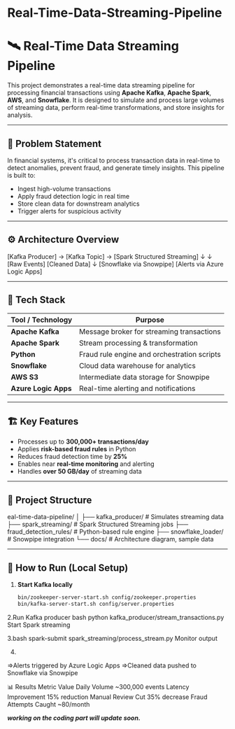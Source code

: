 # Real-Time-Data-Streaming-Pipeline
# 🛰️ Real-Time Data Streaming Pipeline

This project demonstrates a real-time data streaming pipeline for processing financial transactions using **Apache Kafka**, **Apache Spark**, **AWS**, and **Snowflake**. It is designed to simulate and process large volumes of streaming data, perform real-time transformations, and store insights for analysis.

---

## 📌 Problem Statement

In financial systems, it's critical to process transaction data in real-time to detect anomalies, prevent fraud, and generate timely insights. This pipeline is built to:

- Ingest high-volume transactions
- Apply fraud detection logic in real time
- Store clean data for downstream analytics
- Trigger alerts for suspicious activity

---

## ⚙️ Architecture Overview

[Kafka Producer] → [Kafka Topic] → [Spark Structured Streaming]
↓ ↓
[Raw Events] [Cleaned Data]
↓
[Snowflake via Snowpipe]
[Alerts via Azure Logic Apps]


---

## 🧰 Tech Stack

| Tool / Technology     | Purpose                                      |
|-----------------------|----------------------------------------------|
| **Apache Kafka**      | Message broker for streaming transactions    |
| **Apache Spark**      | Stream processing & transformation           |
| **Python**            | Fraud rule engine and orchestration scripts  |
| **Snowflake**         | Cloud data warehouse for analytics           |
| **AWS S3**            | Intermediate data storage for Snowpipe       |
| **Azure Logic Apps**  | Real-time alerting and notifications         |

---

## 🏗️ Key Features

- Processes up to **300,000+ transactions/day**
- Applies **risk-based fraud rules** in Python
- Reduces fraud detection time by **25%**
- Enables near **real-time monitoring** and alerting
- Handles **over 50 GB/day** of streaming data

---

## 📁 Project Structure


eal-time-data-pipeline/
│
├── kafka_producer/ # Simulates streaming data
├── spark_streaming/ # Spark Structured Streaming jobs
├── fraud_detection_rules/ # Python-based rule engine
├── snowflake_loader/ # Snowpipe integration
└── docs/ # Architecture diagram, sample data



---

## 🧪 How to Run (Local Setup)

1. **Start Kafka locally**
   ```bash
   bin/zookeeper-server-start.sh config/zookeeper.properties
   bin/kafka-server-start.sh config/server.properties

2.Run Kafka producer
bash
python kafka_producer/stream_transactions.py
Start Spark streaming

3.bash
spark-submit spark_streaming/process_stream.py
Monitor output

4.
  =>Alerts triggered by Azure Logic Apps
  =>Cleaned data pushed to Snowflake via Snowpipe






📊 Results
Metric	Value
Daily Volume	~300,000 events
Latency Improvement	15% reduction
Manual Review Cut	35% decrease
Fraud Attempts Caught	~80/month


***working on the coding part will update soon.***
